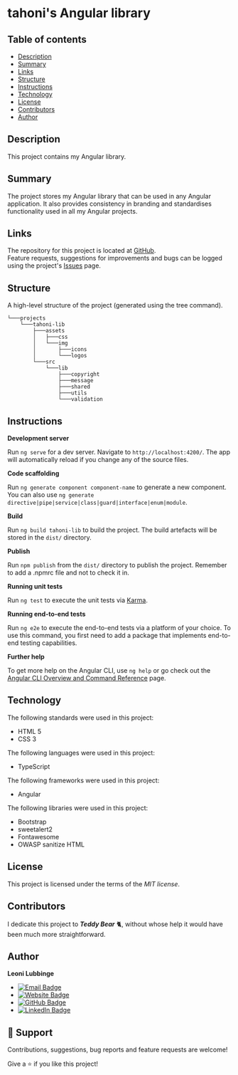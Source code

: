 # tahoni's Angular library

## Table of contents

- [Description](#description)
- [Summary](#summary)
- [Links](#links)
- [Structure](#structure)
- [Instructions](#instructions)
- [Technology](#technology)
- [License](#license)
- [Contributors](#contributors)
- [Author](#author)

## Description

This project contains my Angular library.

## Summary

The project stores my Angular library that can be used in any Angular application. It also provides consistency in
branding and standardises functionality used in all my Angular projects.

## Links

The repository for this project is located at [GitHub](https://github.com/tahoni/tahoni-lib).<br>
Feature requests, suggestions for improvements and bugs can be logged using the
project's [Issues](https://github.com/tahoni/tahoni-lib/issues) page.<br>

## Structure

A high-level structure of the project (generated using the tree command).

```text
└───projects
    └───tahoni-lib
        ├───assets
        │   ├───css
        │   └───img
        │       ├───icons
        │       └───logos
        └───src
            └───lib
                ├───copyright
                ├───message
                ├───shared
                ├───utils
                └───validation
```

## Instructions

**Development server**

Run `ng serve` for a dev server. Navigate to `http://localhost:4200/`.
The app will automatically reload if you change
any of the source files.

**Code scaffolding**

Run `ng generate component component-name` to generate a new component. You can also
use `ng generate directive|pipe|service|class|guard|interface|enum|module`.

**Build**

Run `ng build tahoni-lib` to build the project. The build artefacts will be stored in the `dist/` directory.

**Publish**

Run `npm publish` from the `dist/` directory to publish the project. Remember to add a .npmrc file and not to check it
in.

**Running unit tests**

Run `ng test` to execute the unit tests via [Karma](https://karma-runner.github.io).

**Running end-to-end tests**

Run `ng e2e` to execute the end-to-end tests via a platform of your choice. To use this command, you first need to add a
package that implements end-to-end testing capabilities.

**Further help**

To get more help on the Angular CLI, use `ng help` or go check out
the [Angular CLI Overview and Command Reference](https://angular.io/cli) page.

## Technology

The following standards were used in this project:

- HTML 5
- CSS 3

The following languages were used in this project:

- TypeScript

The following frameworks were used in this project:

- Angular

The following libraries were used in this project:

- Bootstrap
- sweetalert2
- Fontawesome
- OWASP sanitize HTML

## License

This project is licensed under the terms of the _MIT license_.

## Contributors

I dedicate this project to ***Teddy Bear*** 🐈, without whose help it would have been much more straightforward.

## Author

**Leoni Lubbinge**

- [![Email Badge](https://img.shields.io/badge/_-Email-informational?style=for-the-badge&logo=gmail&logoColor=white&color=c66cce)](mailto:tahoni@gmail.com)
- [![Website Badge](https://img.shields.io/badge/_-Website-Informational?style=for-the-badge&logo=wordpress&color=c66cce)](https://www.tahoni.info)
- [![GitHub Badge](https://img.shields.io/badge/GitHub-Profile-informational?style=for-the-badge&logo=github&logoColor=white&color=c66cce)](https://github.com/tahoni)
- [![LinkedIn Badge](https://img.shields.io/badge/LinkedIn-Profile-informational?style=for-the-badge&logo=linkedin&logoColor=white&color=c66cce)](https://www.linkedin.com/in/leoni-lubbinge-06066b16/)

## 🤝 Support

Contributions, suggestions, bug reports and feature requests are welcome!

Give a ⭐️ if you like this project!
